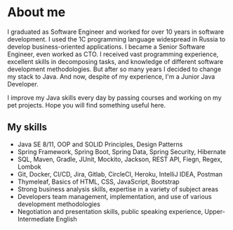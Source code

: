 # About me
I graduated as Software Engineer and worked for over 10 years in software development. I used the 1C programming language widespread in Russia to develop business-oriented applications. I became a Senior Software Engineer, even worked as CTO. I received vast programming experience, excellent skills in decomposing tasks, and knowledge of different software development methodologies. But after so many years I decided to change my stack to Java. And now, despite of my experience,  I'm a Junior Java Developer.

I improve my Java skills every day by passing courses and working on my pet projects. Hope you will find something useful here.

## My skills
- Java SE 8/11, OOP and SOLID Principles, Design Patterns
- Spring Framework, Spring Boot, Spring Data, Spring Security, Hibernate
- SQL, Maven, Gradle, JUnit, Mockito, Jackson, REST API, Fiegn, Regex, Lombok
- Git, Docker, CI/CD, Jira, Gitlab, CircleCI, Heroku, IntelliJ IDEA, Postman
- Thymeleaf, Basics of HTML, CSS, JavaScript, Bootstrap
- Strong business analysis skills, expertise in a variety of subject areas
- Developers team management, implementation, and use of various development methodologies
- Negotiation and presentation skills, public speaking experience, Upper-Intermediate English
